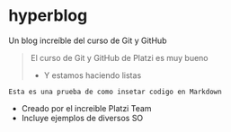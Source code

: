 # hyperblog
Un blog increíble del curso de Git y GitHub

> El curso de Git y GitHub de Platzi es muy bueno
> - Y estamos haciendo listas

`
Esta es una prueba de como insetar codigo en Markdown
`

*  Creado por el increible Platzi Team
*  Incluye ejemplos de diversos SO